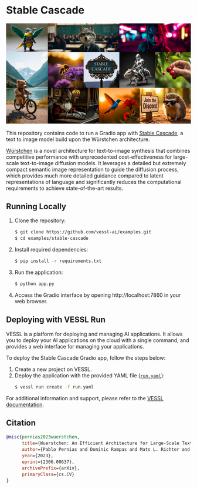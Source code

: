# Stable Cascade
![img](https://github.com/Stability-AI/StableCascade/blob/master/figures/collage_1.jpg)

This repository contains code to run a Gradio app with [Stable Cascade](https://github.com/Stability-AI/StableCascade), a text to image model build upon the Würstchen architecture.

[Würstchen](https://openreview.net/forum?id=gU58d5QeGv) is a novel architecture for text-to-image synthesis that combines competitive performance with unprecedented cost-effectiveness for large-scale text-to-image diffusion models. It leverages a detailed but extremely compact semantic image representation to guide the diffusion process, which provides much more detailed guidance compared to latent representations of language and significantly reduces the computational requirements to achieve state-of-the-art results.

## Running Locally
1. Clone the repository:
    ```bash
    $ git clone https://github.com/vessl-ai/examples.git
    $ cd examples/stable-cascade
    ```
2. Install required dependencies:
    ```bash
    $ pip install -r requirements.txt
    ```
3. Run the application:
    ```bash
    $ python app.py
    ```
4. Access the Gradio interface by opening http://localhost:7860 in your web browser.

## Deploying with VESSL Run
VESSL is a platform for deploying and managing AI applications. It allows you to deploy your AI applications on the cloud with a single command, and provides a web interface for managing your applications.

To deploy the Stable Cascade Gradio app, follow the steps below:

1. Create a new project on VESSL.
2. Deploy the application with the provided YAML file ([`run.yaml`](./run.yaml)):
    ```bash
    $ vessl run create -f run.yaml
    ```

For additional information and support, please refer to the [VESSL documentation](https://docs.vessl.ai).

## Citation
```bibtex
@misc{pernias2023wuerstchen,
      title={Wuerstchen: An Efficient Architecture for Large-Scale Text-to-Image Diffusion Models}, 
      author={Pablo Pernias and Dominic Rampas and Mats L. Richter and Christopher J. Pal and Marc Aubreville},
      year={2023},
      eprint={2306.00637},
      archivePrefix={arXiv},
      primaryClass={cs.CV}
}
```